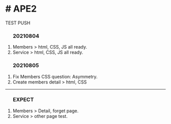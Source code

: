 <h1># APE2</h1>

TEST PUSH

<ol>
  <h3>20210804</h3>
  <li>Members > html, CSS, JS all ready.</li>
  <li>Service > html, CSS, JS all ready.</li>
</ol>
<ol>
 <h3>20210805</h3>
  <li>Fix Members CSS question: Asymmetry.</li>
  <li>Create members detail > html, CSS</li>
</ol>
<hr>
<ol>
  <h3>EXPECT</h3>
  <li>Members > Detail, forget page.</li>
  <li>Service > other page test.</li>
</ol>
